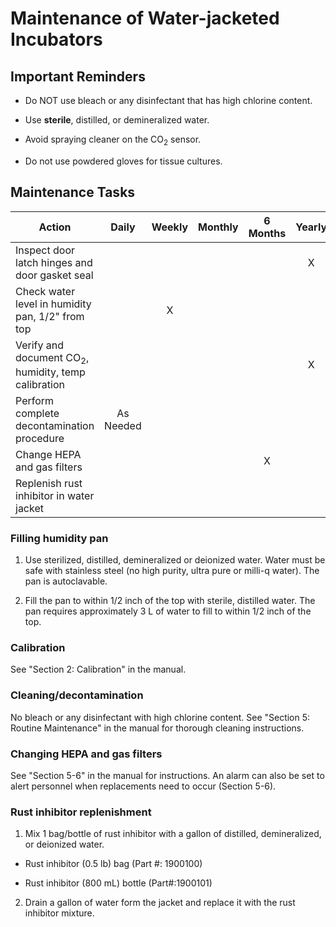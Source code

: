 # Maintenance of Water-jacketed Incubators

## Important Reminders

- Do NOT use bleach or any disinfectant that has high chlorine content.

- Use **sterile**, distilled, or demineralized water.

- Avoid spraying cleaner on the CO<sub>2</sub> sensor.

- Do not use powdered gloves for tissue cultures.

## Maintenance Tasks

| Action | Daily | Weekly | Monthly |  6 Months | Yearly |  2 Years |
| ------ | :---: | :----: | :-----: | :------: | :----: | :-----: |
| Inspect door latch hinges and door gasket seal | | | | | X | |
| Check water level in humidity pan, 1/2" from top | | X | | | | |
| Verify and document CO<sub>2</sub>, humidity, temp calibration | | | | | X | |
| Perform complete decontamination procedure | As Needed | | | | | | |
| Change HEPA and gas filters | | | | X | | | |
| Replenish rust inhibitor in water jacket | | | | | | X |

### Filling humidity pan

1. Use sterilized, distilled, demineralized or deionized water. Water must be safe with stainless steel (no high purity, ultra pure or milli-q water). The pan is autoclavable.

2. Fill the pan to within 1/2 inch of the top with sterile, distilled water. The pan requires approximately 3 L of water to fill to within 1/2 inch of the top.

### Calibration

See "Section 2: Calibration" in the manual.

### Cleaning/decontamination

No bleach or any disinfectant with high chlorine content. See "Section 5: Routine Maintenance" in the manual for thorough cleaning instructions.

### Changing HEPA and gas filters

See "Section 5-6" in the manual for instructions. An alarm can also be set to alert personnel when replacements need to occur (Section 5-6).

### Rust inhibitor replenishment

1. Mix 1 bag/bottle of rust inhibitor with a gallon of distilled, demineralized, or deionized water.

  - Rust inhibitor (0.5 lb) bag (Part #: 1900100)

  - Rust inhibitor (800 mL) bottle (Part#:1900101)

2. Drain a gallon of water form the jacket and replace it with the rust inhibitor mixture.
